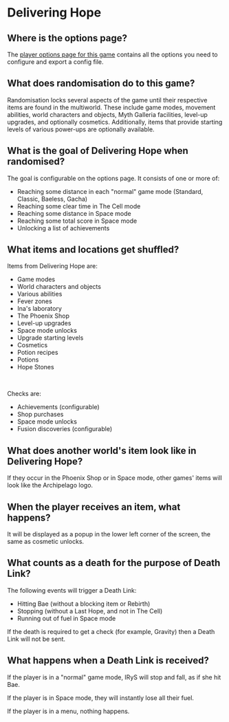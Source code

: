 # Delivering Hope

## Where is the options page?

The [player options page for this game](../player-options) contains all the options you need to configure and export a config file.

## What does randomisation do to this game?

Randomisation locks several aspects of the game until their respective items are found in the multiworld.
These include game modes, movement abilities, world characters and objects, Myth Galleria facilities, level-up upgrades, and optionally cosmetics.
Additionally, items that provide starting levels of various power-ups are optionally available.

## What is the goal of Delivering Hope when randomised?

The goal is configurable on the options page.
It consists of one or more of:

- Reaching some distance in each "normal" game mode (Standard, Classic, Baeless, Gacha)
- Reaching some clear time in The Cell mode
- Reaching some distance in Space mode
- Reaching some total score in Space mode
- Unlocking a list of achievements

## What items and locations get shuffled?

Items from Delivering Hope are:
- Game modes
- World characters and objects
- Various abilities
- Fever zones
- Ina's laboratory
- The Phoenix Shop
- Level-up upgrades
- Space mode unlocks
- Upgrade starting levels
- Cosmetics
- Potion recipes
- Potions
- Hope Stones

 

Checks are:
- Achievements (configurable)
- Shop purchases
- Space mode unlocks
- Fusion discoveries (configurable)

## What does another world's item look like in Delivering Hope?

If they occur in the Phoenix Shop or in Space mode, other games' items will look like the Archipelago logo.

## When the player receives an item, what happens?

It will be displayed as a popup in the lower left corner of the screen, the same as cosmetic unlocks.

## What counts as a death for the purpose of Death Link?

The following events will trigger a Death Link:
- Hitting Bae (without a blocking item or Rebirth)
- Stopping (without a Last Hope, and not in The Cell)
- Running out of fuel in Space mode

If the death is required to get a check (for example, Gravity) then a Death Link will not be sent.

## What happens when a Death Link is received?

If the player is in a "normal" game mode, IRyS will stop and fall, as if she hit Bae.

If the player is in Space mode, they will instantly lose all their fuel.

If the player is in a menu, nothing happens.
